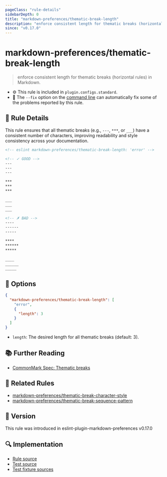 ```yaml
---
pageClass: "rule-details"
sidebarDepth: 0
title: "markdown-preferences/thematic-break-length"
description: "enforce consistent length for thematic breaks (horizontal rules) in Markdown."
since: "v0.17.0"
---
```


# markdown-preferences/thematic-break-length

> enforce consistent length for thematic breaks (horizontal rules) in Markdown.

- ⚙️ This rule is included in `plugin.configs.standard`.
- 🔧 The `--fix` option on the [command line](https://eslint.org/docs/user-guide/command-line-interface#fixing-problems) can automatically fix some of the problems reported by this rule.

## 📖 Rule Details

This rule ensures that all thematic breaks (e.g., `---`, `***`, or `___`) have a consistent number of characters, improving readability and style consistency across your documentation.

<!-- prettier-ignore-start -->

<!-- eslint-skip -->

```md
<!-- eslint markdown-preferences/thematic-break-length: 'error' -->

<!-- ✓ GOOD -->
---
---
---

***
***
***

___
___
___

<!-- ✗ BAD -->
----
------
-----

****
******
*****

____
______
_____
```

<!-- prettier-ignore-end -->

## 🔧 Options

```json
{
  "markdown-preferences/thematic-break-length": [
    "error",
    {
      "length": 3
    }
  ]
}
```

- `length`: The desired length for all thematic breaks (default: 3).

## 📚 Further Reading

- [CommonMark Spec: Thematic breaks](https://spec.commonmark.org/0.31.2/#thematic-breaks)

## 👫 Related Rules

- [markdown-preferences/thematic-break-character-style](./thematic-break-character-style.md)
- [markdown-preferences/thematic-break-sequence-pattern](./thematic-break-sequence-pattern.md)

## 🚀 Version

This rule was introduced in eslint-plugin-markdown-preferences v0.17.0

## 🔍 Implementation

- [Rule source](https://github.com/ota-meshi/eslint-plugin-markdown-preferences/blob/main/src/rules/thematic-break-length.ts)
- [Test source](https://github.com/ota-meshi/eslint-plugin-markdown-preferences/blob/main/tests/src/rules/thematic-break-length.ts)
- [Test fixture sources](https://github.com/ota-meshi/eslint-plugin-markdown-preferences/tree/main/tests/fixtures/rules/thematic-break-length)
